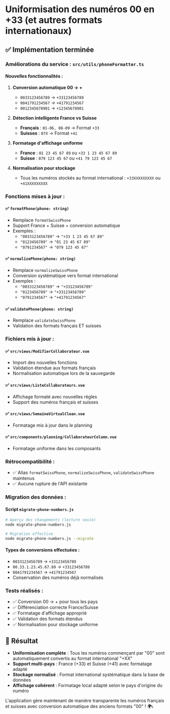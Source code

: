 # Uniformisation des numéros 00 en +33 (et autres formats internationaux)

## ✅ Implémentation terminée

### Améliorations du service : `src/utils/phoneFormatter.ts`

#### Nouvelles fonctionnalités :

1. **Conversion automatique 00 → +**
   - `0033123456789` → `+33123456789`
   - `0041791234567` → `+41791234567`
   - `0012345678901` → `+12345678901`

2. **Détection intelligente France vs Suisse**
   - **Français** : `01-06, 08-09` → Format `+33`
   - **Suisses** : `07X` → Format `+41`

3. **Formatage d'affichage uniforme**
   - **France** : `01 23 45 67 89` ou `+33 1 23 45 67 89`
   - **Suisse** : `079 123 45 67` ou `+41 79 123 45 67`

4. **Normalisation pour stockage**
   - Tous les numéros stockés au format international : `+33XXXXXXXXX` ou `+41XXXXXXXXX`

### Fonctions mises à jour :

#### ✅ `formatPhone(phone: string)`
- Remplace `formatSwissPhone`
- Support France + Suisse + conversion automatique
- Exemples :
  - `"0033123456789"` → `"+33 1 23 45 67 89"`
  - `"0123456789"` → `"01 23 45 67 89"`
  - `"0791234567"` → `"079 123 45 67"`

#### ✅ `normalizePhone(phone: string)`
- Remplace `normalizeSwissPhone`
- Conversion systématique vers format international
- Exemples :
  - `"0033123456789"` → `"+33123456789"`
  - `"0123456789"` → `"+33123456789"`
  - `"0791234567"` → `"+41791234567"`

#### ✅ `validatePhone(phone: string)`
- Remplace `validateSwissPhone`
- Validation des formats français ET suisses

### Fichiers mis à jour :

#### ✅ `src/views/ModifierCollaborateur.vue`
- Import des nouvelles fonctions
- Validation étendue aux formats français
- Normalisation automatique lors de la sauvegarde

#### ✅ `src/views/ListeCollaborateurs.vue`
- Affichage formaté avec nouvelles règles
- Support des numéros français et suisses

#### ✅ `src/views/SemaineVirtualClean.vue`
- Formatage mis à jour dans le planning

#### ✅ `src/components/planning/CollaborateurColumn.vue`
- Formatage uniforme dans les composants

### Rétrocompatibilité :
- ✅ Alias `formatSwissPhone`, `normalizeSwissPhone`, `validateSwissPhone` maintenus
- ✅ Aucune rupture de l'API existante

### Migration des données :

#### Script `migrate-phone-numbers.js`
```bash
# Aperçu des changements (lecture seule)
node migrate-phone-numbers.js

# Migration effective
node migrate-phone-numbers.js --migrate
```

#### Types de conversions effectuées :
- `0033123456789` → `+33123456789`
- `00.33.1.23.45.67.89` → `+33123456789`
- `0041791234567` → `+41791234567`
- Conservation des numéros déjà normalisés

### Tests réalisés :
- ✅ Conversion 00 → + pour tous les pays
- ✅ Différenciation correcte France/Suisse
- ✅ Formatage d'affichage approprié
- ✅ Validation des formats étendus
- ✅ Normalisation pour stockage uniforme

## 🎯 Résultat

- **Uniformisation complète** : Tous les numéros commençant par "00" sont automatiquement convertis au format international "+XX"
- **Support multi-pays** : France (+33) et Suisse (+41) avec formatage adapté
- **Stockage normalisé** : Format international systématique dans la base de données
- **Affichage cohérent** : Formatage local adapté selon le pays d'origine du numéro

L'application gère maintenant de manière transparente les numéros français et suisses avec conversion automatique des anciens formats "00" ! 🌍📞
